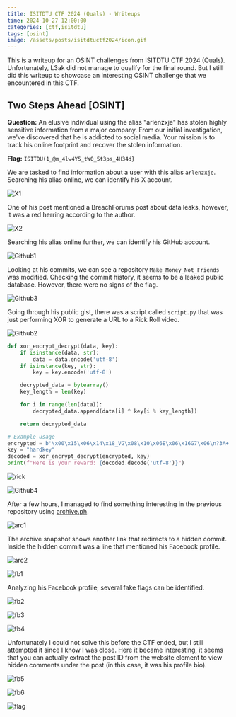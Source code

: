 ```yaml
---
title: ISITDTU CTF 2024 (Quals) - Writeups
time: 2024-10-27 12:00:00
categories: [ctf,isitdtu]
tags: [osint]
image: /assets/posts/isitdtuctf2024/icon.gif
---
```


This is a writeup for an OSINT challenges from ISITDTU CTF 2024 (Quals). Unfortunately, L3ak did not manage to qualify for the final round. But I still did this writeup to showcase an interesting OSINT challenge that we encountered in this CTF.

## Two Steps Ahead [OSINT]
**Question:** An elusive individual using the alias "arlenzxje" has stolen highly sensitive information from a major company. From our initial investigation, we've discovered that he is addicted to social media. Your mission is to track his online footprint and recover the stolen information.

**Flag:** `ISITDU(1_@m_4lw4Y5_tW0_5t3ps_4H34d}`

We are tasked to find information about a user with this alias `arlenzxje`. Searching his alias online, we can identify his X account.

![X1](/assets/posts/isitdtuctf2024/X1.png)

One of his post mentioned a BreachForums post about data leaks, however, it was a red herring according to the author.

![X2](/assets/posts/isitdtuctf2024/X2.png)

Searching his alias online further, we can identify his GitHub account.

![Github1](/assets/posts/isitdtuctf2024/Github1.png)

Looking at his commits, we can see a repository `Make_Money_Not_Friends` was modified. Checking the commit history, it seems to be a leaked public database. However, there were no signs of the flag.

![Github3](/assets/posts/isitdtuctf2024/Github3.png)

Going through his public gist, there was a script called `script.py` that was just performing XOR to generate a URL to a Rick Roll video.

![Github2](/assets/posts/isitdtuctf2024/Github2.png)

```python
def xor_encrypt_decrypt(data, key):
    if isinstance(data, str):
        data = data.encode('utf-8')
    if isinstance(key, str):
        key = key.encode('utf-8')

    decrypted_data = bytearray()
    key_length = len(key)

    for i in range(len(data)):
        decrypted_data.append(data[i] ^ key[i % key_length])

    return decrypted_data

# Example usage
encrypted = b'\x00\x15\x06\x14\x18_VG\x08\x10\x06E\x06\x16G7\x06\n?3A+'
key = "hardkey"
decoded = xor_encrypt_decrypt(encrypted, key)
print(f"Here is your reward: {decoded.decode('utf-8')}")
```

![rick](/assets/posts/isitdtuctf2024/rick.png)

![Github4](/assets/posts/isitdtuctf2024/Github4.png)

After a few hours, I managed to find something interesting in the previous repository using [archive.ph](https://archive.ph/shoxP). 

![arc1](/assets/posts/isitdtuctf2024/arc1.png)

The archive snapshot shows another link that redirects to a hidden commit. Inside the hidden commit was a line that mentioned his Facebook profile.

![arc2](/assets/posts/isitdtuctf2024/arc2.png)

![fb1](/assets/posts/isitdtuctf2024/fb1.png)

Analyzing his Facebook profile, several fake flags can be identified.

![fb2](/assets/posts/isitdtuctf2024/fb2.png)

![fb3](/assets/posts/isitdtuctf2024/fb3.png)

![fb4](/assets/posts/isitdtuctf2024/fb4.png)

Unfortunately I could not solve this before the CTF ended, but I still attempted it since I know I was close. Here it became interesting, it seems that you can actually extract the post ID from the website element to view hidden comments under the post (in this case, it was his profile bio).

![fb5](/assets/posts/isitdtuctf2024/fb5.png)

![fb6](/assets/posts/isitdtuctf2024/fb6.png)

![flag](/assets/posts/isitdtuctf2024/flag.png)

